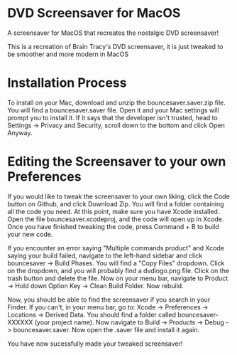 # DVD Screensaver for MacOS

A screensaver for MacOS that recreates the nostalgic DVD screensaver!

This is a recreation of Brain Tracy's DVD screensaver, it is just tweaked to be smoother and more modern in MacOS

# Installation Process

To install on your Mac, download and unzip the bouncesaver.saver.zip file. You will find a bouncesaver.saver file. Open it and your Mac settings will prompt you to install it. If it says that the developer isn't trusted, head to Settings -> Privacy and Security, scroll down to the bottom and click Open Anyway. 

# Editing the Screensaver to your own Preferences

If you would like to tweak the screensaver to your own liking, click the Code button on Github, and click Download Zip. You will find a folder containing all the code you need. At this point, make sure you have Xcode installed. Open the file bouncesaver.xcodeproj, and the code will open up in Xcode. Once you have finished tweaking the code, press Command + B to build your new code.

If you encounter an error saying "Multiple commands product" and Xcode saying your build failed, navigate to the left-hand sidebar and click bouncesaver -> Build Phases. You will find a "Copy Files" dropdown. Click on the dropdown, and you will probably find a dvdlogo.png file. Click on the trash button and delete the file. Now on your menu bar, navigate to Product -> Hold down Option Key -> Clean Build Folder. Now rebuild. 

Now, you should be able to find the screensaver if you search in your Finder. If you can't, in your menu bar, go to: Xcode -> Preferences -> Locations -> Derived Data. You should find a folder called bouncesaver-XXXXXX (your project name). Now navigate to Build -> Products -> Debug -> bouncesaver.saver. Now open the .saver file and install it again.

You have now sucessfully made your tweaked screensaver!

